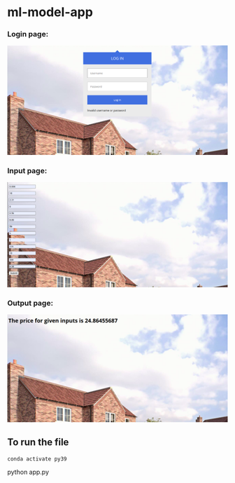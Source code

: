# ml-model-app

### Login page:

![image](images/output-ml.png)

### Input page:

![image](images/input.png)

### Output page:

![image](images/output.png)

## To run the file 

```
conda activate py39 

```
python app.py